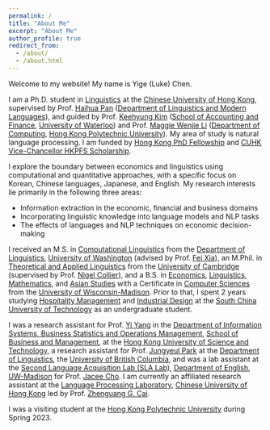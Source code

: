 ```yaml
---
permalink: /
title: "About Me"
excerpt: "About Me"
author_profile: true
redirect_from: 
  - /about/
  - /about.html
---
```


Welcome to my website! My name is Yige (Luke) Chen. 

I am a Ph.D. student in [Linguistics](https://ling.cuhk.edu.hk/) at the [Chinese University of Hong Kong](https://www.cuhk.edu.hk/english/), supervised by Prof. [Haihua Pan](https://ling.cuhk.edu.hk/people/faculty-linguistics/pan-haihua/) ([Department of Linguistics and Modern Languages](https://ling.cuhk.edu.hk/)), and guided by Prof. [Keehyung Kim](https://uwaterloo.ca/school-of-accounting-and-finance/people-profiles/keehyung-kim) ([School of Accounting and Finance](https://uwaterloo.ca/school-of-accounting-and-finance/), [University of Waterloo](https://uwaterloo.ca/)) and Prof. [Maggie Wenjie Li](https://www.polyu.edu.hk/comp/people/academic-staff/prof-li-wenjie-maggie/) ([Department of Computing](https://www.polyu.edu.hk/comp/), [Hong Kong Polytechnic University](https://www.polyu.edu.hk/en/)). My area of study is natural language processing. I am funded by [Hong Kong PhD Fellowship](https://www.ugc.edu.hk/eng/rgc/funding_opport/hkpfs/) and [CUHK Vice-Chancellor HKPFS Scholarship](https://www.gs.cuhk.edu.hk/admissions/scholarships-fees/hkpfs). 

I explore the boundary between economics and linguistics using computational and quantitative approaches, with a specific focus on Korean, Chinese languages, Japanese, and English. My research interests lie primarily in the following three areas: 

* Information extraction in the economic, financial and business domains
* Incorporating linguistic knowledge into language models and NLP tasks
* The effects of languages and NLP techniques on economic decision-making

I received an M.S. in [Computational Linguistics](https://www.compling.uw.edu/) from the [Department of Linguistics](https://linguistics.washington.edu/), [University of Washington](https://www.washington.edu/) (advised by Prof. [Fei Xia](https://linguistics.washington.edu/people/fei-xia)), an M.Phil. in [Theoretical and Applied Linguistics](https://www.mmll.cam.ac.uk/dtal) from the [University of Cambridge](https://www.cam.ac.uk/) (supervised by Prof. [Nigel Collier](https://www.mmll.cam.ac.uk/nhc30)), and a B.S. in [Economics](https://econ.wisc.edu/), [Linguistics](https://langsci.wisc.edu/), [Mathematics](https://math.wisc.edu/), and [Asian Studies](https://eastasia.wisc.edu/) with a Certificate in [Computer Sciences](https://www.cs.wisc.edu/) from the [University of Wisconsin-Madison](https://www.wisc.edu/). Prior to that, I spent 2 years studying [Hospitality Management](http://www2.scut.edu.cn/tourism/) and [Industrial Design](http://www2.scut.edu.cn/design/) at the [South China University of Technology](https://www.scut.edu.cn/new/) as an undergraduate student. 

I was a research assistant for Prof. [Yi Yang](https://isom.hkust.edu.hk/faculty-and-staff/directory/imyiyang) in the [Department of Information Systems, Business Statistics and Operations Management](https://isom.hkust.edu.hk/), [School of Business and Management](https://bm.hkust.edu.hk/), at the [Hong Kong University of Science and Technology](https://hkust.edu.hk/), a research assistant for Prof. [Jungyeul Park](https://linguistics.ubc.ca/profile/jungyeul-park) at the [Department of Linguistics](https://linguistics.ubc.ca/), the [University of British Columbia](https://www.ubc.ca/), and was a lab assistant at the [Second Language Acquisition Lab (SLA Lab)](https://dept.english.wisc.edu/slalab/), [Department of English](https://english.wisc.edu/), [UW-Madison](https://www.wisc.edu/) for Prof. [Jacee Cho](https://english.wisc.edu/staff/cho-jacee/). I am currently an affiliated research assistant at the [Language Processing Laboratory](https://cuhklpl.github.io/), [Chinese University of Hong Kong](https://www.cuhk.edu.hk/english/) led by Prof. [Zhenguang G. Cai](https://ling.cuhk.edu.hk/people/faculty-linguistics/cai-zhenguang/). 

I was a visiting student at the [Hong Kong Polytechnic University](https://www.polyu.edu.hk/en/) during Spring 2023. 
